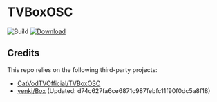 # TVBoxOSC

![Build](https://shields.io/github/actions/workflow/status/yenkj/TVBox/test.yml?branch=master&logo=github&label=Build)
[![Download](https://img.shields.io/github/v/release/yenkj/TVBox?color=orange&logoColor=orange&label=Download&logo=DocuSign)](https://github.com/yenkj/TVBox/releases/latest) 

## Credits
This repo relies on the following third-party projects:
- [CatVodTVOfficial/TVBoxOSC](https://github.com/CatVodTVOffici)
- [yenkj/Box](https://github.com/yenkj/Box) (Updated: d74c627fa6ce6871c987febfc11f90f0dc5a8f18)
